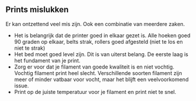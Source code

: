 ## Prints mislukken

Er kan ontzettend veel mis zijn. Ook een combinatie van meerdere zaken.

- Het is belangrijk dat de printer goed in elkaar gezet is. Alle hoeken goed 90 graden op elkaar, belts strak, rollers goed afgesteld (niet te los en niet te strak)
- Het bed moet goed level zijn. Dit is van uiterst belang. De eerste laag is het fundament van je print.
- Zorg er voor dat je filament van goede kwaliteit is en niet vochtig. Vochtig filament print heel slecht. Verschillende soorten filament zijn meer of minder vatbaar voor vocht, maar het blijft een veelvoorkomend issue.
- Print op de juiste temperatuur voor je filament en print niet te snel.